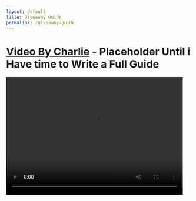 ```yaml
---
layout: default
title: Giveaway Guide
permalink: /giveaway-guide
---
```


# [Video By Charlie](https://www.youtube.com/watch?v=U8xF3nLTQmU) - Placeholder Until i Have time to Write a Full Guide

<video width="480" height="320" controls="controls">
  <source src="assets/vid/raw_sudoku.mp4" type="video/mp4">
</video>
